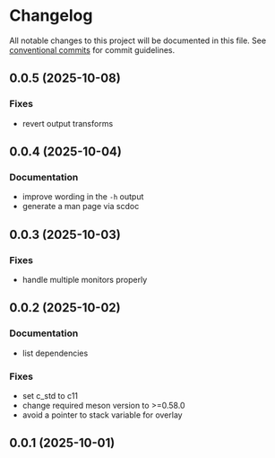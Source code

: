 # Changelog

All notable changes to this project will be documented in this file. See [conventional commits](https://www.conventionalcommits.org/) for commit guidelines.

## 0.0.5 (2025-10-08)

### Fixes

- revert output transforms

## 0.0.4 (2025-10-04)

### Documentation

- improve wording in the `-h` output
- generate a man page via scdoc

## 0.0.3 (2025-10-03)

### Fixes

- handle multiple monitors properly

## 0.0.2 (2025-10-02)

### Documentation

- list dependencies

### Fixes

- set c_std to c11
- change required meson version to >=0.58.0
- avoid a pointer to stack variable for overlay

## 0.0.1 (2025-10-01)
